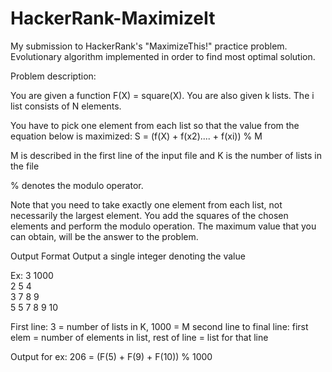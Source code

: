 # HackerRank-MaximizeIt
My submission to HackerRank's "MaximizeThis!" practice problem. Evolutionary algorithm implemented in order to find most optimal solution.

Problem description:

You are given a function F(X) = square(X). You are also given k lists. The i list consists of N elements.

You have to pick one element from each list so that the value from the equation below is maximized:
S = (f(X) + f(x2).... + f(xi)) % M

M is described in the first line of the input file and
K is the number of lists in the file

% denotes the modulo operator.

Note that you need to take exactly one element from each list, not necessarily the largest element. You add the squares of the chosen elements and perform the modulo operation. The maximum value that you can obtain, will be the answer to the problem.

Output Format
Output a single integer denoting the value

Ex:
3 1000  <br />
2 5 4  <br />
3 7 8 9  <br />
5 5 7 8 9 10  <br />

First line: 3 = number of lists in K, 1000 = M
second line to final line: first elem = number of elements in list, rest of line = list for that line

Output for ex: 206 = (F(5) + F(9) + F(10)) % 1000
